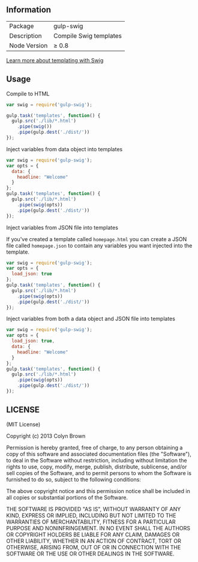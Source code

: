 ## Information

<table>
<tr>
<td>Package</td><td>gulp-swig</td>
</tr>
<tr>
<td>Description</td>
<td>Compile Swig templates</td>
</tr>
<tr>
<td>Node Version</td>
<td>≥ 0.8</td>
</tr>
</table>

[Learn more about templating with Swig](http://paularmstrong.github.io/swig/)

## Usage

Compile to HTML

```javascript
var swig = require('gulp-swig');

gulp.task('templates', function() {
  gulp.src('./lib/*.html')
    .pipe(swig())
    .pipe(gulp.dest('./dist/'))
});
```

Inject variables from data object into templates

```javascript
var swig = require('gulp-swig');
var opts = {
  data: {
    headline: "Welcome"
  }
};
gulp.task('templates', function() {
  gulp.src('./lib/*.html')
    .pipe(swig(opts))
    .pipe(gulp.dest('./dist/'))
});
```

Inject variables from JSON file into templates

If you've created a template called ```homepage.html``` you can create a JSON file called ```homepage.json``` to contain any variables you want injected into the template.

```javascript
var swig = require('gulp-swig');
var opts = {
  load_json: true
};
gulp.task('templates', function() {
  gulp.src('./lib/*.html')
    .pipe(swig(opts))
    .pipe(gulp.dest('./dist/'))
});
```

Inject variables from both a data object and JSON file into templates

```javascript
var swig = require('gulp-swig');
var opts = {
  load_json: true,
  data: {
    headline: "Welcome"
  }
};
gulp.task('templates', function() {
  gulp.src('./lib/*.html')
    .pipe(swig(opts))
    .pipe(gulp.dest('./dist/'))
});
```

## LICENSE

(MIT License)

Copyright (c) 2013 Colyn Brown

Permission is hereby granted, free of charge, to any person obtaining
a copy of this software and associated documentation files (the
"Software"), to deal in the Software without restriction, including
without limitation the rights to use, copy, modify, merge, publish,
distribute, sublicense, and/or sell copies of the Software, and to
permit persons to whom the Software is furnished to do so, subject to
the following conditions:

The above copyright notice and this permission notice shall be
included in all copies or substantial portions of the Software.

THE SOFTWARE IS PROVIDED "AS IS", WITHOUT WARRANTY OF ANY KIND,
EXPRESS OR IMPLIED, INCLUDING BUT NOT LIMITED TO THE WARRANTIES OF
MERCHANTABILITY, FITNESS FOR A PARTICULAR PURPOSE AND
NONINFRINGEMENT. IN NO EVENT SHALL THE AUTHORS OR COPYRIGHT HOLDERS BE
LIABLE FOR ANY CLAIM, DAMAGES OR OTHER LIABILITY, WHETHER IN AN ACTION
OF CONTRACT, TORT OR OTHERWISE, ARISING FROM, OUT OF OR IN CONNECTION
WITH THE SOFTWARE OR THE USE OR OTHER DEALINGS IN THE SOFTWARE.
